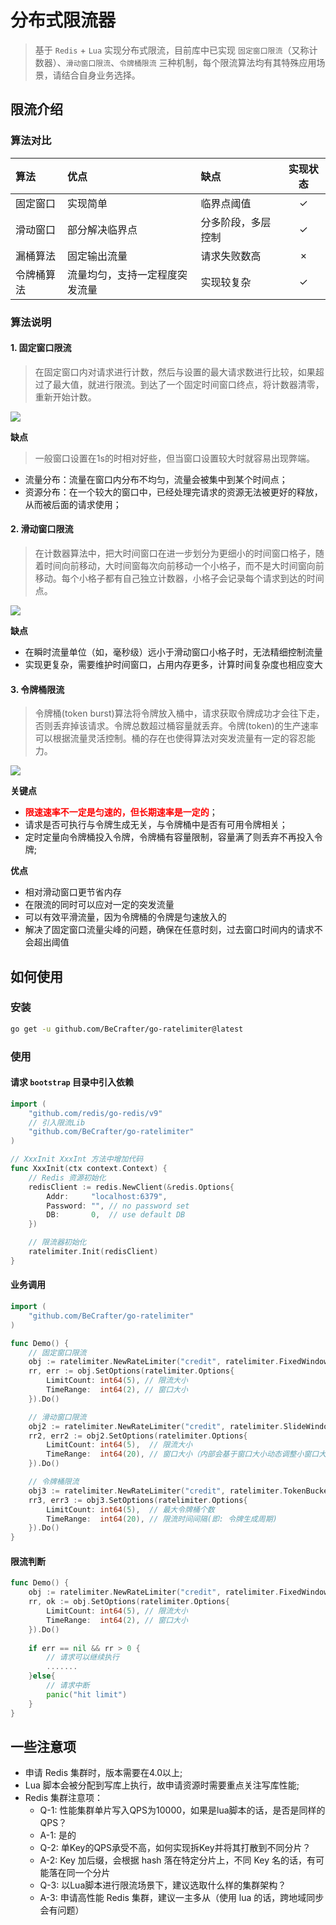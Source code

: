 # 分布式限流器

> 基于 `Redis` + `Lua` 实现分布式限流，目前库中已实现 `固定窗口限流`（又称计数器）、`滑动窗口限流`、`令牌桶限流` 三种机制，每个限流算法均有其特殊应用场景，请结合自身业务选择。

## 限流介绍

### 算法对比

| 算法 | 优点 | 缺点 | 实现状态 |
| :-- | :-- | :-- | :--: |
| 固定窗口 | 实现简单 | 临界点阈值 | ✓ |
| 滑动窗口 | 部分解决临界点 | 分多阶段，多层控制 | ✓ |
| 漏桶算法 | 固定输出流量 | 请求失败数高 | × |
| 令牌桶算法 | 流量均匀，支持一定程度突发流量 | 实现较复杂 | ✓ |

### 算法说明
#### 1. 固定窗口限流
> 在固定窗口内对请求进行计数，然后与设置的最大请求数进行比较，如果超过了最大值，就进行限流。到达了一个固定时间窗口终点，将计数器清零，重新开始计数。

![](./assets/01.png)

**缺点**

> 一般窗口设置在1s的时相对好些，但当窗口设置较大时就容易出现弊端。

- 流量分布：流量在窗口内分布不均匀，流量会被集中到某个时间点；
- 资源分布：在一个较大的窗口中，已经处理完请求的资源无法被更好的释放，从而被后面的请求使用；

#### 2. 滑动窗口限流

> 在计数器算法中，把大时间窗口在进一步划分为更细小的时间窗口格子，随着时间向前移动，大时间窗每次向前移动一个小格子，而不是大时间窗向前移动。每个小格子都有自己独立计数器，小格子会记录每个请求到达的时间点。

![](./assets/02.gif)

**缺点**

- 在瞬时流量单位（如，毫秒级）远小于滑动窗口小格子时，无法精细控制流量
- 实现更复杂，需要维护时间窗口，占用内存更多，计算时间复杂度也相应变大

#### 3. 令牌桶限流

> 令牌桶(token burst)算法将令牌放入桶中，请求获取令牌成功才会往下走，否则丢弃掉该请求。令牌总数超过桶容量就丢弃。令牌(token)的生产速率可以根据流量灵活控制。桶的存在也使得算法对突发流量有一定的容忍能力。

![](./assets/04.png)

**关键点**

- **<font color="red">限速速率不一定是匀速的，但长期速率是一定的</font>**；
- 请求是否可执行与令牌生成无关，与令牌桶中是否有可用令牌相关；
- 定时定量向令牌桶投入令牌，令牌桶有容量限制，容量满了则丢弃不再投入令牌;

**优点**

- 相对滑动窗口更节省内存
- 在限流的同时可以应对一定的突发流量
- 可以有效平滑流量，因为令牌桶的令牌是匀速放入的
- 解决了固定窗口流量尖峰的问题，确保在任意时刻，过去窗口时间内的请求不会超出阈值

## 如何使用

### 安装

```bash
go get -u github.com/BeCrafter/go-ratelimiter@latest
```

### 使用

#### 请求 `bootstrap` 目录中引入依赖

```go
import (
    "github.com/redis/go-redis/v9"
    // 引入限流Lib
    "github.com/BeCrafter/go-ratelimiter"
)

// XxxInit XxxInt 方法中增加代码
func XxxInit(ctx context.Context) {
    // Redis 资源初始化
    redisClient := redis.NewClient(&redis.Options{
        Addr:     "localhost:6379",
        Password: "", // no password set
        DB:       0,  // use default DB
    })

    // 限流器初始化
    ratelimiter.Init(redisClient)
}
```

#### 业务调用

```go
import (
    "github.com/BeCrafter/go-ratelimiter"
)

func Demo() {
    // 固定窗口限流
    obj := ratelimiter.NewRateLimiter("credit", ratelimiter.FixedWindowType)
    rr, err := obj.SetOptions(ratelimiter.Options{
        LimitCount: int64(5), // 限流大小
        TimeRange:  int64(2), // 窗口大小
    }).Do()

    // 滑动窗口限流
    obj2 := ratelimiter.NewRateLimiter("credit", ratelimiter.SlideWindowType)
    rr2, err2 := obj2.SetOptions(ratelimiter.Options{
        LimitCount: int64(5),  // 限流大小
        TimeRange:  int64(20), // 窗口大小（内部会基于窗口大小动态调整小窗口大小）
    }).Do()

    // 令牌桶限流
    obj3 := ratelimiter.NewRateLimiter("credit", ratelimiter.TokenBucketType)
    rr3, err3 := obj3.SetOptions(ratelimiter.Options{
        LimitCount: int64(5),  // 最大令牌桶个数
        TimeRange:  int64(20), // 限流时间间隔(即: 令牌生成周期)
    }).Do()
}
```

#### 限流判断

```go
func Demo() {
    obj := ratelimiter.NewRateLimiter("credit", ratelimiter.FixedWindowType)
    rr, ok := obj.SetOptions(ratelimiter.Options{
        LimitCount: int64(5), // 限流大小
        TimeRange:  int64(2), // 窗口大小
    }).Do()
    
    if err == nil && rr > 0 {
        // 请求可以继续执行
        .......
    }else{
        // 请求中断
        panic("hit limit")
    }
}
```

## 一些注意项

- 申请 Redis 集群时，版本需要在4.0以上;
- Lua 脚本会被分配到写库上执行，故申请资源时需要重点关注写库性能;
- Redis 集群注意项：
  * Q-1: 性能集群单片写入QPS为10000，如果是lua脚本的话，是否是同样的QPS？
  * A-1: 是的
  * Q-2: 单Key的QPS承受不高，如何实现拆Key并将其打散到不同分片？
  * A-2: Key 加后缀，会根据 hash 落在特定分片上，不同 Key 名的话，有可能落在同一个分片
  * Q-3: 以Lua脚本进行限流场景下，建议选取什么样的集群架构？
  * A-3: 申请高性能 Redis 集群，建议一主多从（使用 lua 的话，跨地域同步会有问题）
